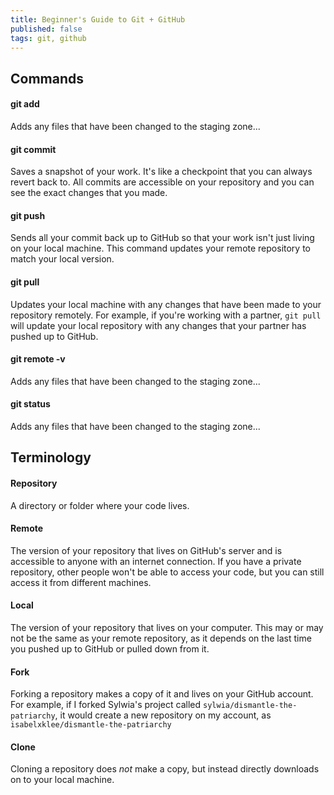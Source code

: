 ```yaml
---
title: Beginner's Guide to Git + GitHub
published: false
tags: git, github
---
```


## Commands
#### git add
Adds any files that have been changed to the staging zone...

#### git commit
Saves a snapshot of your work. It's like a checkpoint that you can always revert back to. All commits are accessible on your repository and you can see the exact changes that you made.

#### git push
Sends all your commit back up to GitHub so that your work isn't just living on your local machine. This command updates your remote repository to match your local version. 

#### git pull
Updates your local machine with any changes that have been made to your repository remotely. For example, if you're working with a partner, `git pull` will update your local repository with any changes that your partner has pushed up to GitHub.

#### git remote -v
Adds any files that have been changed to the staging zone...

#### git status
Adds any files that have been changed to the staging zone...

## Terminology
#### Repository
A directory or folder where your code lives.

#### Remote
The version of your repository that lives on GitHub's server and is accessible to anyone with an internet connection. If you have a private repository, other people won't be able to access your code, but you can still access it from different machines.

#### Local
The version of your repository that lives on your computer. This may or may not be the same as your remote repository, as it depends on the last time you pushed up to GitHub or pulled down from it.

#### Fork
Forking a repository makes a copy of it and lives on your GitHub account. For example, if I forked Sylwia's project called `sylwia/dismantle-the-patriarchy`, it would create a new repository on my account, as `isabelxklee/dismantle-the-patriarchy`

#### Clone
Cloning a repository does *not* make a copy, but instead directly downloads on to your local machine. 